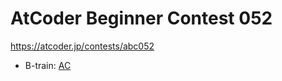 # AtCoder Beginner Contest 052

https://atcoder.jp/contests/abc052

- B-train: [AC](https://atcoder.jp/contests/abc052/submissions/35819807)
